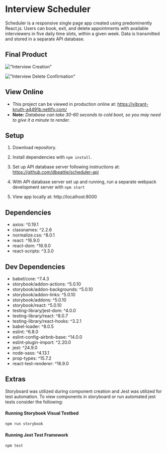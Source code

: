 # Interview Scheduler

Scheduler is a responsive single page app created using predominently React.js. Users can book, exit, and delete appointments with available interviewers in five daily time slots, within a given week. Data is transmitted and stored in a separate API database.

## Final Product

!["Interview Creation"]()

!["Interview Delete Confirmation"]()


## View Online

- This project can be viewed in production online at: https://vibrant-knuth-a4491b.netlify.com/
- **Note:** *Database can take 30-60 seconds to cold boot, so you may need to give it a minute to render.*

## Setup

1. Download repository. 

2. Install dependencies with `npm install`.

3. Set up API database server following instructions at: https://github.com/dbeattie/scheduler-api

4. With API database server set up and running, run a separate webpack development server with `npm start`

5. View app locally at: http://localhost:8000

## Dependencies

- axios: ^0.19.1
- classnames: ^2.2.6
- normalize.css: ^8.0.1
- react: ^16.9.0
- react-dom: ^16.9.0
- react-scripts: ^3.3.0

## Dev Dependencies

- babel/core: ^7.4.3
- storybook/addon-actions: ^5.0.10
- storybook/addon-backgrounds: ^5.0.10
- storybook/addon-links: ^5.0.10
- storybook/addons: ^5.0.10
- storybook/react: ^5.0.10
- testing-library/jest-dom: ^4.0.0
- testing-library/react: ^8.0.7
- testing-library/react-hooks: ^3.2.1
- babel-loader: ^8.0.5
- eslint: ^6.8.0
- eslint-config-airbnb-base: ^14.0.0
- eslint-plugin-import: ^2.20.0
- jest: ^24.9.0
- node-sass: ^4.13.1
- prop-types: ^15.7.2
- react-test-renderer: ^16.9.0

## Extras 

Storyboard was utilized during component creation and Jest was utilized for test automation. To view components in storyboard or run automated jest tests consider the following:

#### Running Storybook Visual Testbed

```sh
npm run storybook
```

#### Running Jest Test Framework

```sh
npm test
```